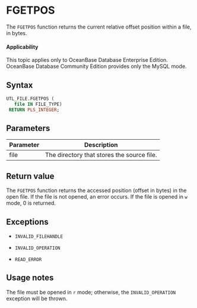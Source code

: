 FGETPOS
============================

The `FGETPOS` function returns the current relative offset position within a file, in bytes.

<main id="notice" >
    <h4>Applicability</h4>
    <p>This topic applies only to OceanBase Database Enterprise Edition. OceanBase Database Community Edition provides only the MySQL mode. </p>
  </main>

Syntax
-----------------------

```sql
UTL_FILE.FGETPOS (
   file IN FILE_TYPE)
 RETURN PLS_INTEGER;
```



Parameters
-------------------------



| Parameter | Description |
|------|-----------|
| file | The directory that stores the source file.  |



Return value
------------------------

The `FGETPOS` function returns the accessed position (offset in bytes) in the open file. If the file is not opened, an error occurs. If the file is opened in `w` mode, 0 is returned.

Exceptions
-------------------------

* `INVALID_FILEHANDLE`



* `INVALID_OPERATION`



* `READ_ERROR`






Usage notes
-------------------------

The file must be opened in `r` mode; otherwise, the `INVALID_OPERATION` exception will be thrown.
